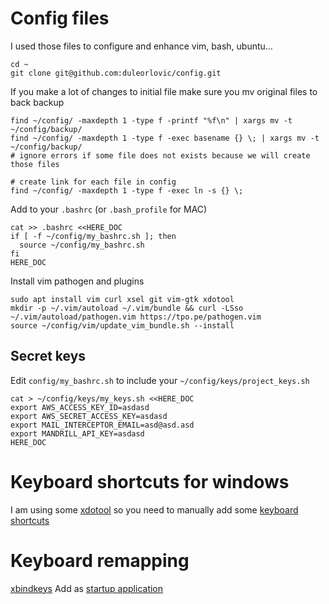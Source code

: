 # Config files

I used those files to configure and enhance vim, bash, ubuntu...

~~~
cd ~
git clone git@github.com:duleorlovic/config.git
~~~

If you make a lot of changes to initial file make sure you mv original files
to back backup

~~~
find ~/config/ -maxdepth 1 -type f -printf "%f\n" | xargs mv -t ~/config/backup/
find ~/config/ -maxdepth 1 -type f -exec basename {} \; | xargs mv -t ~/config/backup/
# ignore errors if some file does not exists because we will create those files

# create link for each file in config
find ~/config/ -maxdepth 1 -type f -exec ln -s {} \;
~~~

Add to your `.bashrc` (or `.bash_profile` for MAC)

~~~
cat >> .bashrc <<HERE_DOC
if [ -f ~/config/my_bashrc.sh ]; then
  source ~/config/my_bashrc.sh
fi
HERE_DOC
~~~

Install vim pathogen and plugins

~~~
sudo apt install vim curl xsel git vim-gtk xdotool
mkdir -p ~/.vim/autoload ~/.vim/bundle && curl -LSso ~/.vim/autoload/pathogen.vim https://tpo.pe/pathogen.vim
source ~/config/vim/update_vim_bundle.sh --install
~~~

## Secret keys

Edit `config/my_bashrc.sh` to include your `~/config/keys/project_keys.sh`

~~~
cat > ~/config/keys/my_keys.sh <<HERE_DOC
export AWS_ACCESS_KEY_ID=asdasd
export AWS_SECRET_ACCESS_KEY=asdasd
export MAIL_INTERCEPTOR_EMAIL=asd@asd.asd
export MANDRILL_API_KEY=asdasd
HERE_DOC
~~~

# Keyboard shortcuts for windows

I am using some
[xdotool](http://www.semicomplete.com/projects/xdotool/xdotool.xhtml)
so you need to manually add some [keyboard
shortcuts](https://github.com/duleorlovic/config/blob/master/bashrc/window_shortcuts.sh#L34)

# Keyboard remapping

[xbindkeys](https://wiki.archlinux.org/index.php/Xbindkeys)
Add as [startup
application](https://github.com/duleorlovic/config/blob/master/.xbindkeysrc#L3)

